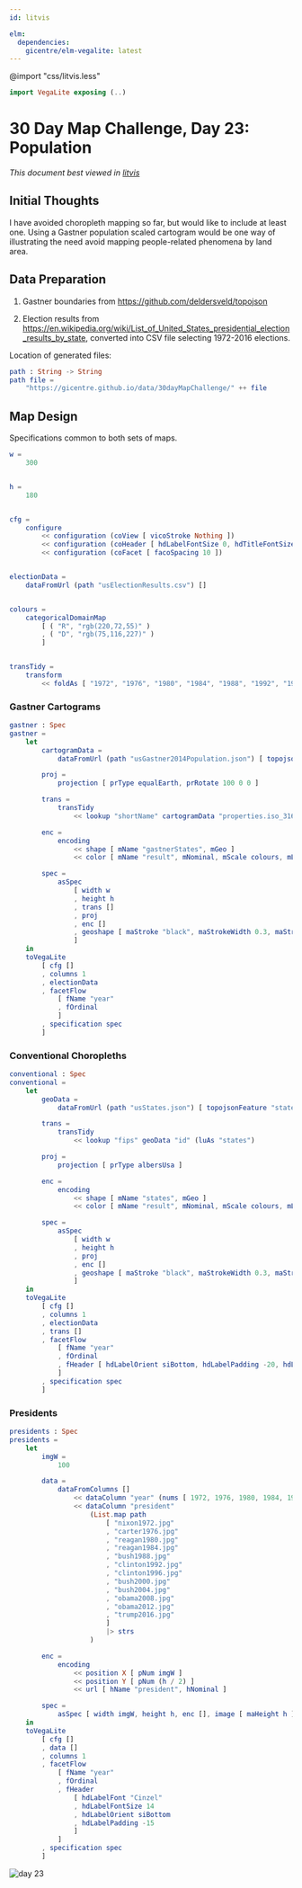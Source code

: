 ```yaml
---
id: litvis

elm:
  dependencies:
    gicentre/elm-vegalite: latest
---
```


@import "css/litvis.less"

```elm {l=hidden}
import VegaLite exposing (..)
```

# 30 Day Map Challenge, Day 23: Population

_This document best viewed in [litvis](https://github.com/gicentre/litvis)_

## Initial Thoughts

I have avoided choropleth mapping so far, but would like to include at least one. Using a Gastner population scaled cartogram would be one way of illustrating the need avoid mapping people-related phenomena by land area.

## Data Preparation

1. Gastner boundaries from https://github.com/deldersveld/topojson

2. Election results from https://en.wikipedia.org/wiki/List_of_United_States_presidential_election_results_by_state, converted into CSV file selecting 1972-2016 elections.

Location of generated files:

```elm {l}
path : String -> String
path file =
    "https://gicentre.github.io/data/30dayMapChallenge/" ++ file
```

## Map Design

Specifications common to both sets of maps.

```elm {l}
w =
    300


h =
    180


cfg =
    configure
        << configuration (coView [ vicoStroke Nothing ])
        << configuration (coHeader [ hdLabelFontSize 0, hdTitleFontSize 0 ])
        << configuration (coFacet [ facoSpacing 10 ])


electionData =
    dataFromUrl (path "usElectionResults.csv") []


colours =
    categoricalDomainMap
        [ ( "R", "rgb(220,72,55)" )
        , ( "D", "rgb(75,116,227)" )
        ]


transTidy =
    transform
        << foldAs [ "1972", "1976", "1980", "1984", "1988", "1992", "1996", "2000", "2004", "2008", "2012", "2016" ] "year" "result"
```

### Gastner Cartograms

```elm {l v interactive}
gastner : Spec
gastner =
    let
        cartogramData =
            dataFromUrl (path "usGastner2014Population.json") [ topojsonFeature "carto" ]

        proj =
            projection [ prType equalEarth, prRotate 100 0 0 ]

        trans =
            transTidy
                << lookup "shortName" cartogramData "properties.iso_3166_2" (luAs "gastnerStates")

        enc =
            encoding
                << shape [ mName "gastnerStates", mGeo ]
                << color [ mName "result", mNominal, mScale colours, mLegend [] ]

        spec =
            asSpec
                [ width w
                , height h
                , trans []
                , proj
                , enc []
                , geoshape [ maStroke "black", maStrokeWidth 0.3, maStrokeOpacity 0.5 ]
                ]
    in
    toVegaLite
        [ cfg []
        , columns 1
        , electionData
        , facetFlow
            [ fName "year"
            , fOrdinal
            ]
        , specification spec
        ]
```

### Conventional Choropleths

```elm {v}
conventional : Spec
conventional =
    let
        geoData =
            dataFromUrl (path "usStates.json") [ topojsonFeature "states" ]

        trans =
            transTidy
                << lookup "fips" geoData "id" (luAs "states")

        proj =
            projection [ prType albersUsa ]

        enc =
            encoding
                << shape [ mName "states", mGeo ]
                << color [ mName "result", mNominal, mScale colours, mLegend [] ]

        spec =
            asSpec
                [ width w
                , height h
                , proj
                , enc []
                , geoshape [ maStroke "black", maStrokeWidth 0.3, maStrokeOpacity 0.5 ]
                ]
    in
    toVegaLite
        [ cfg []
        , columns 1
        , electionData
        , trans []
        , facetFlow
            [ fName "year"
            , fOrdinal
            , fHeader [ hdLabelOrient siBottom, hdLabelPadding -20, hdLabelAlign haLeft ]
            ]
        , specification spec
        ]
```

### Presidents

```elm {v}
presidents : Spec
presidents =
    let
        imgW =
            100

        data =
            dataFromColumns []
                << dataColumn "year" (nums [ 1972, 1976, 1980, 1984, 1988, 1992, 1996, 2000, 2004, 2008, 2012, 2016 ])
                << dataColumn "president"
                    (List.map path
                        [ "nixon1972.jpg"
                        , "carter1976.jpg"
                        , "reagan1980.jpg"
                        , "reagan1984.jpg"
                        , "bush1988.jpg"
                        , "clinton1992.jpg"
                        , "clinton1996.jpg"
                        , "bush2000.jpg"
                        , "bush2004.jpg"
                        , "obama2008.jpg"
                        , "obama2012.jpg"
                        , "trump2016.jpg"
                        ]
                        |> strs
                    )

        enc =
            encoding
                << position X [ pNum imgW ]
                << position Y [ pNum (h / 2) ]
                << url [ hName "president", hNominal ]

        spec =
            asSpec [ width imgW, height h, enc [], image [ maHeight h ] ]
    in
    toVegaLite
        [ cfg []
        , data []
        , columns 1
        , facetFlow
            [ fName "year"
            , fOrdinal
            , fHeader
                [ hdLabelFont "Cinzel"
                , hdLabelFontSize 14
                , hdLabelOrient siBottom
                , hdLabelPadding -15
                ]
            ]
        , specification spec
        ]
```

![day 23](images/day23.jpg)
